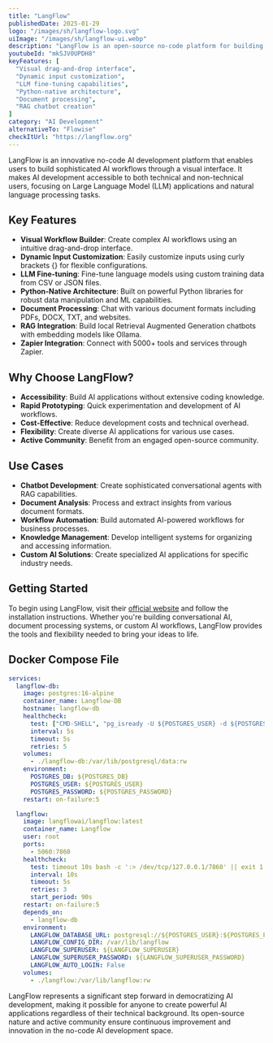 ```yaml
---
title: "LangFlow"
publishedDate: 2025-01-29
logo: "/images/sh/langflow-logo.svg"
uiImage: "/images/sh/langflow-ui.webp"
description: "LangFlow is an open-source no-code platform for building AI workflows and applications with a visual interface. It specializes in creating LLM-powered applications through drag-and-drop components."
youtubeId: "mkSJV0UPDH8"
keyFeatures: [
  "Visual drag-and-drop interface",
  "Dynamic input customization",
  "LLM fine-tuning capabilities",
  "Python-native architecture",
  "Document processing",
  "RAG chatbot creation"
]
category: "AI Development"
alternativeTo: "Flowise"
checkItUrl: "https://langflow.org"
---
```


LangFlow is an innovative no-code AI development platform that enables users to build sophisticated AI workflows through a visual interface. It makes AI development accessible to both technical and non-technical users, focusing on Large Language Model (LLM) applications and natural language processing tasks.

## Key Features

- **Visual Workflow Builder**: Create complex AI workflows using an intuitive drag-and-drop interface.
- **Dynamic Input Customization**: Easily customize inputs using curly brackets {} for flexible configurations.
- **LLM Fine-tuning**: Fine-tune language models using custom training data from CSV or JSON files.
- **Python-Native Architecture**: Built on powerful Python libraries for robust data manipulation and ML capabilities.
- **Document Processing**: Chat with various document formats including PDFs, DOCX, TXT, and websites.
- **RAG Integration**: Build local Retrieval Augmented Generation chatbots with embedding models like Ollama.
- **Zapier Integration**: Connect with 5000+ tools and services through Zapier.

## Why Choose LangFlow?

- **Accessibility**: Build AI applications without extensive coding knowledge.
- **Rapid Prototyping**: Quick experimentation and development of AI workflows.
- **Cost-Effective**: Reduce development costs and technical overhead.
- **Flexibility**: Create diverse AI applications for various use cases.
- **Active Community**: Benefit from an engaged open-source community.

## Use Cases

- **Chatbot Development**: Create sophisticated conversational agents with RAG capabilities.
- **Document Analysis**: Process and extract insights from various document formats.
- **Workflow Automation**: Build automated AI-powered workflows for business processes.
- **Knowledge Management**: Develop intelligent systems for organizing and accessing information.
- **Custom AI Solutions**: Create specialized AI applications for specific industry needs.

## Getting Started

To begin using LangFlow, visit their [official website](https://langflow.org) and follow the installation instructions. Whether you're building conversational AI, document processing systems, or custom AI workflows, LangFlow provides the tools and flexibility needed to bring your ideas to life.

## Docker Compose File

```yaml
services:
  langflow-db:
    image: postgres:16-alpine
    container_name: Langflow-DB
    hostname: langflow-db
    healthcheck:
      test: ["CMD-SHELL", "pg_isready -U ${POSTGRES_USER} -d ${POSTGRES_DB}"]
      interval: 5s
      timeout: 5s
      retries: 5
    volumes:
      - ./langflow-db:/var/lib/postgresql/data:rw
    environment:
      POSTGRES_DB: ${POSTGRES_DB}
      POSTGRES_USER: ${POSTGRES_USER}
      POSTGRES_PASSWORD: ${POSTGRES_PASSWORD}
    restart: on-failure:5

  langflow:
    image: langflowai/langflow:latest
    container_name: Langflow
    user: root
    ports:
      - 5060:7860
    healthcheck:
      test: timeout 10s bash -c ':> /dev/tcp/127.0.0.1/7860' || exit 1
      interval: 10s
      timeout: 5s
      retries: 3
      start_period: 90s
    restart: on-failure:5
    depends_on:
      - langflow-db
    environment:
      LANGFLOW_DATABASE_URL: postgresql://${POSTGRES_USER}:${POSTGRES_PASSWORD}@langflow-db:5432/${POSTGRES_DB}?sslmode=disable
      LANGFLOW_CONFIG_DIR: /var/lib/langflow
      LANGFLOW_SUPERUSER: ${LANGFLOW_SUPERUSER}
      LANGFLOW_SUPERUSER_PASSWORD: ${LANGFLOW_SUPERUSER_PASSWORD}
      LANGFLOW_AUTO_LOGIN: False
    volumes:
      - ./langflow:/var/lib/langflow:rw
```

LangFlow represents a significant step forward in democratizing AI development, making it possible for anyone to create powerful AI applications regardless of their technical background. Its open-source nature and active community ensure continuous improvement and innovation in the no-code AI development space.
